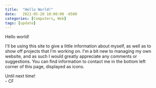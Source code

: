 ```yaml
---
title:  "Hello World!"
date:   2021-05-20 10:00:00 -0500
categories: [Computers, Web]
tags: [update]
---
```

Hello world!

I'll be using this site to give a little information about myself, as well as to show off projects that I'm working on. I'm a bit new to managing my own website, and as such I would greatly appreciate any comments or suggestions. You can find information to contact me in the bottom left corner of this page, displayed as icons.

Until next time!  
\- CF
